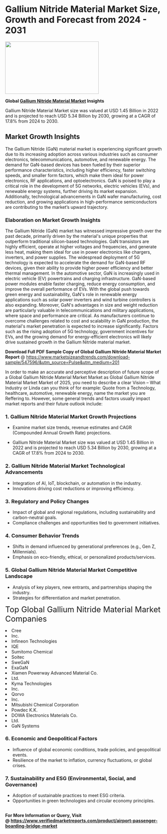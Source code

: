 <H1>Gallium Nitride Material Market Size, Growth and Forecast from 2024 - 2031</H1><img class="aligncenter size-medium wp-image-584254" src="https://thirdeyenews.in/wp-content/uploads/2024/09/Global-Market-Research-300x168.jpeg" alt="" width="300" height="168" /><p><strong>Global&nbsp;<a href="https://www.marketsizeandtrends.com/download-sample/547596/&amp;utm_source=Pulse&amp;utm_medium=201">Gallium Nitride Material Market</a> Insights</strong></p><p>Gallium Nitride Material Market size was valued at USD 1.45 Billion in 2022 and is projected to reach USD 5.34 Billion by 2030, growing at a CAGR of 17.8% from 2024 to 2030.</p><p><h2>Market Growth Insights</h2> The Gallium Nitride (GaN) material market is experiencing significant growth due to its increasing adoption across various industries such as consumer electronics, telecommunications, automotive, and renewable energy. The demand for GaN-based devices has been fueled by their superior performance characteristics, including higher efficiency, faster switching speeds, and smaller form factors, which make them ideal for power electronics, RF applications, and optoelectronics. GaN is poised to play a critical role in the development of 5G networks, electric vehicles (EVs), and renewable energy systems, further driving its market expansion. Additionally, technological advancements in GaN wafer manufacturing, cost reduction, and growing applications in high-performance semiconductors are contributing to the market’s upward trajectory. <h3>Elaboration on Market Growth Insights</h3> The Gallium Nitride (GaN) market has witnessed impressive growth over the past decade, primarily driven by the material's unique properties that outperform traditional silicon-based technologies. GaN transistors are highly efficient, operate at higher voltages and frequencies, and generate less heat, making them ideal for use in power electronics like chargers, inverters, and power supplies. The widespread deployment of 5G technology is expected to accelerate the demand for GaN-based RF devices, given their ability to provide higher power efficiency and better thermal management. In the automotive sector, GaN is increasingly used in electric vehicle (EV) powertrains and charging infrastructure. GaN-based power modules enable faster charging, reduce energy consumption, and improve the overall performance of EVs. With the global push towards green energy and sustainability, GaN's role in renewable energy applications such as solar power inverters and wind turbine controllers is also expanding. Moreover, GaN's advantages in size and weight reduction are particularly valuable in telecommunications and military applications, where space and performance are critical. As manufacturers continue to overcome challenges related to cost and scalability in GaN production, the material's market penetration is expected to increase significantly. Factors such as the rising adoption of 5G technology, government incentives for EVs, and the growing demand for energy-efficient electronics will likely drive sustained growth in the Gallium Nitride material market. </p><p><span class=""><strong>Download Full PDF Sample Copy of Global Gallium Nitride Material Market Report</strong> @ <a href="https://www.marketsizeandtrends.com/download-sample/547596/&amp;utm_source=Pulse&amp;utm_medium=201" target="_blank">https://www.marketsizeandtrends.com/download-sample/547596/&amp;utm_source=Pulse&amp;utm_medium=201</a></span></p><p>In order to make an accurate and perceptive description of future scope of a Global&nbsp;Gallium Nitride Material Market Market as Global&nbsp;Gallium Nitride Material Market Market of 2025, you need to describe a clear Vision &ndash; What Industry or Linda can you think of for example: Quote from a Technology, healthcare, automotive, renewable energy, name the market you are Reffering to. However, some general trends and factors usually impact market reports and their future outlook include:</p><h3>1.&nbsp;<strong>Gallium Nitride Material Market Growth Projections</strong></h3><ul><li>Examine market size trends, revenue estimates and CAGR (Compounded Annual Growth Rate) projections.</li><li><p>Gallium Nitride Material Market size was valued at USD 1.45 Billion in 2022 and is projected to reach USD 5.34 Billion by 2030, growing at a CAGR of 17.8% from 2024 to 2030.</p></li></ul><h3>2.&nbsp;<strong>Gallium Nitride Material Market Technological Advancements</strong></h3><ul><li>Integration of AI, IoT, blockchain, or automation in the industry.</li><li>Innovations driving cost reductions or improving efficiency.</li></ul><h3>3.&nbsp;<strong>Regulatory and Policy Changes</strong></h3><ul><li>Impact of global and regional regulations, including sustainability and carbon-neutral goals.</li><li>Compliance challenges and opportunities tied to government initiatives.</li></ul><h3>4.&nbsp;<strong>Consumer Behavior Trends</strong></h3><ul><li>Shifts in demand influenced by generational preferences (e.g., Gen Z, Millennials).</li><li>Emphasis on eco-friendly, ethical, or personalized products/services.</li></ul><h3>5.&nbsp;<strong>Global Gallium Nitride Material Market Competitive Landscape</strong></h3><ul><li>Analysis of key players, new entrants, and partnerships shaping the industry.</li><li>Strategies for differentiation and market penetration.</li></ul><p data-pm-slice="1 1 []"><span style="color: inherit; font-family: inherit; font-size: 25px;">Top Global Gallium Nitride Material Market Companies</span></p><div class="" data-test-id=""><p><li>Cree</li><li> Inc.</li><li> Infineon Technologies</li><li> IQE</li><li> Sumitomo Chemical</li><li> Soitec</li><li> SweGaN</li><li> ExaGaN</li><li> Xiamen Powerway Advanced Material Co.</li><li> Ltd.</li><li> Kyma Technologies</li><li> Inc.</li><li> Qorvo</li><li> Inc.</li><li> Mitsubishi Chemical Corporation</li><li> Powdec K.K.</li><li> DOWA Electronics Materials Co.</li><li> Ltd.</li><li> GaN Systems</li></p></div><h3>6.&nbsp;<strong>Economic and Geopolitical Factors</strong></h3><ul><li>Influence of global economic conditions, trade policies, and geopolitical events.</li><li>Resilience of the market to inflation, currency fluctuations, or global crises.</li></ul><h3>7.&nbsp;<strong>Sustainability and ESG (Environmental, Social, and Governance)</strong></h3><ul><li>Adoption of sustainable practices to meet ESG criteria.</li><li>Opportunities in green technologies and circular economy principles.</li></ul><h2><strong style="font-size: 14px;">For More Information or Query, Visit @&nbsp;</strong><a style="background-color: #ffffff; font-size: 14px;" href="https://www.marketsizeandtrends.com/report/gallium-nitride-material-market/" target="_blank">https://www.verifiedmarketreports.com/product/airport-passenger-boarding-bridge-market</a></h2>
